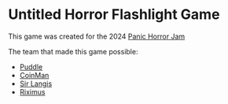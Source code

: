 # Untitled Horror Flashlight Game

This game was created for the 2024 [Panic Horror Jam](https://itch.io/jam/panic-game-jam)

The team that made this game possible:
- [Puddle](https://github.com/Puddle-11)
- [CoinMan](https://github.com/EnesCoder)
- [Sir Langis](https://github.com/knightmane)
- [Riximus](https://github.com/Riximus)
